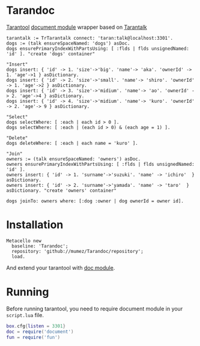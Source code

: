 # Tarandoc

[Tarantool](http://tarantool.io) [document module](https://github.com/tarantool/document) wrapper based on [Tarantalk](https://github.com/mumez/Tarantalk)

```smalltalk
tarantalk := TrTarantalk connect: 'taran:talk@localhost:3301'.
dogs := (talk ensureSpaceNamed: 'dogs') asDoc.
dogs ensurePrimaryIndexWithPartsUsing: [ :flds | flds unsignedNamed: 'id' ]. "create 'dogs' container"
	
"Insert"
dogs insert: { 'id' -> 1. 'size'->'big'. 'name'-> 'aka'. 'ownerId' -> 1. 'age'->1 } asDictionary.
dogs insert: { 'id' -> 2. 'size'->'small'. 'name'-> 'shiro'. 'ownerId' -> 1. 'age'->2 } asDictionary.
dogs insert: { 'id' -> 3. 'size'->'midium'. 'name'-> 'ao'. 'ownerId' -> 2. 'age'->4 } asDictionary.
dogs insert: { 'id' -> 4. 'size'->'midium'. 'name'-> 'kuro'. 'ownerId' -> 2. 'age'-> 9 } asDictionary.

"Select"
dogs selectWhere: [ :each | each id > 0 ].
dogs selectWhere: [ :each | (each id > 0) & (each age = 1) ].

"Delete"
dogs deleteWhere: [ :each | each name = 'kuro' ].
	
"Join"
owners := (talk ensureSpaceNamed: 'owners') asDoc.
owners ensurePrimaryIndexWithPartsUsing: [ :flds | flds unsignedNamed: 'id' ].
owners insert: { 'id' -> 1. 'surname'->'suzuki'. 'name' -> 'ichiro'  } asDictionary.
owners insert: { 'id' -> 2. 'surname'->'yamada'. 'name' -> 'taro'  } asDictionary. "create 'owners' container"

dogs joinTo: owners where: [:dog :owner | dog ownerId = owner id].

```

# Installation
```smalltalk
Metacello new
  baseline: 'Tarandoc';
  repository: 'github://mumez/Tarandoc/repository';
  load.
```

And extend your tarantool with [doc module](https://github.com/tarantool/document).

# Running
Before running tarantool, you need to require document module in your `script.lua` file.

```lua
box.cfg{listen = 3301}
doc = require('document')
fun = require('fun')
```

